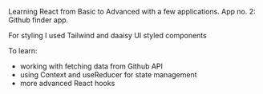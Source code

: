 Learning React from Basic to Advanced with a few applications. App no. 2: Github finder app.

For styling I used Tailwind and daaisy UI styled components

To learn:

- working with fetching data from Github API
- using Context and useReducer for state management
- more advanced React hooks
